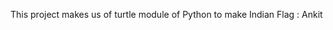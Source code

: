 This project makes us of turtle module of Python to make Indian Flag
                                                             : Ankit
